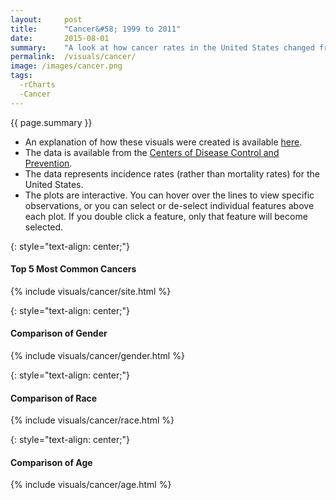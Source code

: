 ```yaml
---
layout:     post
title:      "Cancer&#58; 1999 to 2011"
date:       2015-08-01
summary:    "A look at how cancer rates in the United States changed from 1999 to 2011. Comparing the 5 most common cancers, as well as comparisons of gender, race, and age group."
permalink:  /visuals/cancer/
image: /images/cancer.png
tags:
  -rCharts
  -Cancer
---
```


{{ page.summary }}

* An explanation of how these visuals were created is available [here](/cancer-how-to/).
* The data is available from the [Centers of Disease Control and Prevention](http://www.cdc.gov/cancer/npcr/uscs/download_data.htm).
* The data represents incidence rates (rather than mortality rates) for the United States.
* The plots are interactive. You can hover over the lines to view specific observations, or you can select or de-select individual features above each plot. If you double click a feature, only that feature will become selected.

{: style="text-align: center;"}
#### Top 5 Most Common Cancers

{% include visuals/cancer/site.html %}

{: style="text-align: center;"}
#### Comparison of Gender

{% include visuals/cancer/gender.html %}

{: style="text-align: center;"}
#### Comparison of Race

{% include visuals/cancer/race.html %}

{: style="text-align: center;"}
#### Comparison of Age

{% include visuals/cancer/age.html %}
